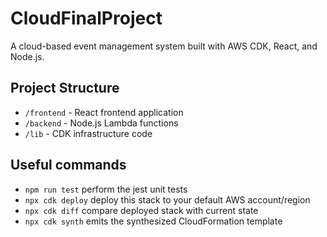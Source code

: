 # CloudFinalProject

A cloud-based event management system built with AWS CDK, React, and Node.js.

## Project Structure

- `/frontend` - React frontend application
- `/backend` - Node.js Lambda functions
- `/lib` - CDK infrastructure code

## Useful commands

* `npm run test`         perform the jest unit tests
* `npx cdk deploy`       deploy this stack to your default AWS account/region
* `npx cdk diff`         compare deployed stack with current state
* `npx cdk synth`        emits the synthesized CloudFormation template

